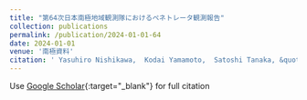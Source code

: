 ```yaml
---
title: "第64次日本南極地域観測隊におけるペネトレータ観測報告"
collection: publications
permalink: /publication/2024-01-01-64
date: 2024-01-01
venue: '南極資料'
citation: ' Yasuhiro Nishikawa,  Kodai Yamamoto,  Satoshi Tanaka, &quot;第64次日本南極地域観測隊におけるペネトレータ観測報告.&quot; 南極資料, 2024.'
---
```

Use [Google Scholar](https://scholar.google.com/scholar?q=第64次日本南極地域観測隊におけるペネトレータ観測報告){:target="_blank"} for full citation